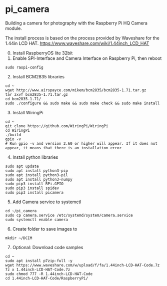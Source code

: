 # pi_camera
Building a camera for photography with the Raspberry Pi HQ Camera module.

The install process is based on the process provided by Waveshare for the 1.44in LCD HAT. https://www.waveshare.com/wiki/1.44inch_LCD_HAT

0. Install RaspberryOS lite 32bit
1. Enable SPI-Interface and Camera Interface on Raspberry Pi, then reboot
```
sudo raspi-config
```
2. Install BCM2835 libraries
```
cd ~
wget http://www.airspayce.com/mikem/bcm2835/bcm2835-1.71.tar.gz
tar zxvf bcm2835-1.71.tar.gz
cd bcm2835-1.71/
sudo ./configure && sudo make && sudo make check && sudo make install
```
3. Install WiringPi
```
cd ~
git clone https://github.com/WiringPi/WiringPi
cd WiringPi
./build
gpio -v
# Run gpio -v and version 2.60 or higher will appear. If it does not appear, it means that there is an installation error
```
4. Install python libraries
```
sudo apt update
sudo apt install python3-pip
sudo apt install python3-pil
sudo apt install python3-numpy
sudo pip3 install RPi.GPIO
sudo pip3 install spidev
sudo pip3 install picamera
```
5. Add Camera service to systemctl
```
cd ~/pi_camera
sudo cp camera.service /etc/systemd/system/camera.service
sudo systemctl enable camera
```
6. Create folder to save images to
```
mkdir ~/DCIM
```
7. Optional: Download code samples
```
cd ~
sudo apt install p7zip-full -y
wget https://www.waveshare.com/w/upload/f/fa/1.44inch-LCD-HAT-Code.7z
7z x 1.44inch-LCD-HAT-Code.7z
sudo chmod 777 -R 1.44inch-LCD-HAT-Code
cd 1.44inch-LCD-HAT-Code/RaspberryPi/
```
